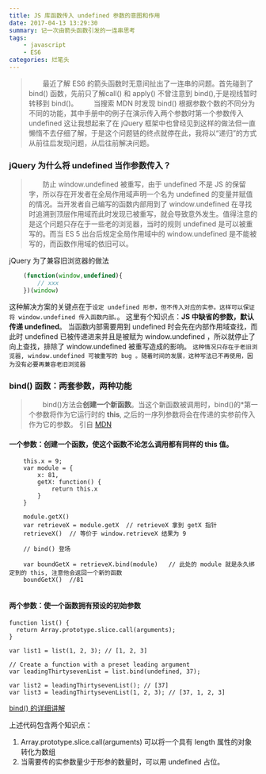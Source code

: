 ```yaml
---
title: JS 库函数传入 undefined 参数的意图和作用
date: 2017-04-13 13:29:30
summary: 记一次由箭头函数引发的一连串思考
tags:
	- javascript
	- ES6
categories: 烂笔头
---
```

> &emsp;&emsp;最近了解 ES6 的箭头函数时无意间扯出了一连串的问题。首先碰到了 bind() 函数，先前只了解call() 和 apply() 不曾注意到 bind(),于是视线暂时转移到 bind()。
&emsp;&emsp;当搜索 MDN 时发现 bind() 根据参数个数的不同分为不同的功能，其中手册中的例子在演示传入两个参数时第一个参数传入 undefined 这让我想起来了在 jQuery 框架中也曾经见到这样的做法但一直懒惰不去仔细了解，于是这个问题链的终点就停在此，我将以“递归”的方式从前往后发现问题，从后往前解决问题。

<!--more-->

### jQuery 为什么将 undefined 当作参数传入？

> &emsp;&emsp;防止 window.undefined 被重写，由于 undefined 不是 JS 的保留字，所以存在开发者在全局作用域声明一个名为 undefined 的变量并赋值的情况。当开发者自己编写的函数内部用到了 window.undefined 在寻找时追溯到顶层作用域而此时发现已被重写，就会导致意外发生。值得注意的是这个问题只存在于一些老的浏览器，当时的规则 undefined 是可以被重写的。而当 ES 5 出台后规定全局作用域中的 window.undefined 是不能被写的，而函数作用域的依旧可以。

jQuery 为了兼容旧浏览器的做法

```js
	(function(window,undefined){
		// xxx
	})(window)
```

这种解决方案的关键点在于`设定 undefined 形参，但不传入对应的实参。这样可以保证将 window.undefined 传入函数内部。`。
这里有个知识点：**JS 中缺省的参数，默认传递 undefined**。
当函数内部需要用到 undefined 时会先在内部作用域查找，而此时 undefined 已被传递进来并且是被赋为 window.undefined ，所以就停止了向上查找，排除了 window.undefined 被重写造成的影响。
`这种情况只存在于老旧浏览器, window.undefined 可被重写的 bug 。随着时间的发展，这种写法已不再使用，因为没有必要再兼容老旧浏览器`

### bind() 函数：两套参数，两种功能

> &emsp;&emsp;bind()方法会**创建一个新函数**。当这个新函数被调用时，bind()的*第一个参数将作为它运行时的 **this**, 之后的一序列参数将会在传递的实参前传入作为它的参数。 引自 [MDN](https://developer.mozilla.org/zh-CN/docs/Web/JavaScript/Reference/Global_Objects/Function/bind)

#### 一个参数：创建一个函数，使这个函数不论怎么调用都有同样的 this 值。

```JS
	this.x = 9;
	var module = {
		x: 81,
		getX: function() {
			return this.x
		}
	}

	module.getX()
	var retrieveX = module.getX  // retrieveX 拿到 getX 指针
	retrieveX()  // 等价于 window.retrieveX 结果为 9

	// bind() 登场

	var boundGetX = retrieveX.bind(module)   // 此处的 module 就是永久绑定到的 this, 注意他会返回一个新的函数
	boundGetX()  //81


```

#### 两个参数：使一个函数拥有预设的初始参数

```JS
function list() {
  return Array.prototype.slice.call(arguments);
}

var list1 = list(1, 2, 3); // [1, 2, 3]

// Create a function with a preset leading argument
var leadingThirtysevenList = list.bind(undefined, 37);

var list2 = leadingThirtysevenList(); // [37]
var list3 = leadingThirtysevenList(1, 2, 3); // [37, 1, 2, 3]

```
[bind() 的详细讲解](https://developer.mozilla.org/zh-CN/docs/Web/JavaScript/Reference/Global_Objects/Function/bind)

上述代码包含两个知识点：
1. Array.prototype.slice.call(arguments) 可以将一个具有 length 属性的对象转化为数组
2. 当需要传的实参数量少于形参的数量时，可以用 undefined 占位。
